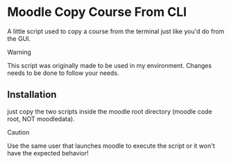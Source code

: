 
# Moodle Copy Course From CLI

A little script used to copy a course from the terminal just like you'd do from the GUI.

> [!WARNING]
> This script was originally made to be used in my environment. Changes needs to be done to follow your needs.

## Installation

just copy the two scripts inside the moodle root directory (moodle code root, NOT moodledata).

> [!CAUTION]
> Use the same user that launches moodle to execute the script or it won't have the expected behavior!

